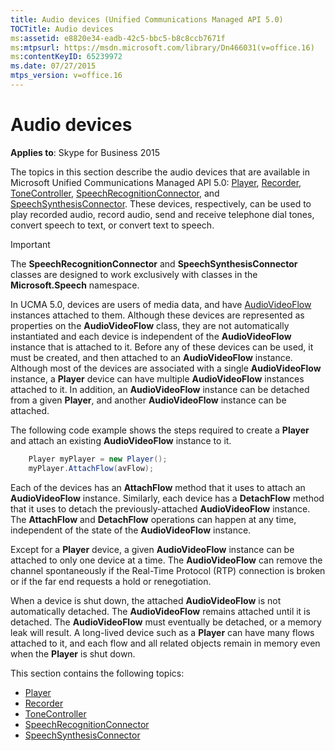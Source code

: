 ```yaml
---
title: Audio devices (Unified Communications Managed API 5.0)
TOCTitle: Audio devices
ms:assetid: e8820e34-eadb-42c5-bbc5-b8c8ccb7671f
ms:mtpsurl: https://msdn.microsoft.com/library/Dn466031(v=office.16)
ms:contentKeyID: 65239972
ms.date: 07/27/2015
mtps_version: v=office.16
---
```


# Audio devices

**Applies to**: Skype for Business 2015

The topics in this section describe the audio devices that are available in Microsoft Unified Communications Managed API 5.0: [Player](/dotnet/api/microsoft.rtc.collaboration.audiovideo.player), [Recorder](/dotnet/api/microsoft.rtc.collaboration.audiovideo.recorder), [ToneController](/dotnet/api/microsoft.rtc.collaboration.audiovideo.tonecontroller), [SpeechRecognitionConnector](/dotnet/api/microsoft.rtc.collaboration.audiovideo.speechrecognitionconnector), and [SpeechSynthesisConnector](/dotnet/api/microsoft.rtc.collaboration.audiovideo.speechsynthesisconnector). These devices, respectively, can be used to play recorded audio, record audio, send and receive telephone dial tones, convert speech to text, or convert text to speech.

> [!IMPORTANT]
> The **SpeechRecognitionConnector** and **SpeechSynthesisConnector** classes are designed to work exclusively with classes in the **Microsoft.Speech** namespace.

In UCMA 5.0, devices are users of media data, and have [AudioVideoFlow](/dotnet/api/microsoft.rtc.collaboration.audiovideo.audiovideoflow) instances attached to them. Although these devices are represented as properties on the **AudioVideoFlow** class, they are not automatically instantiated and each device is independent of the **AudioVideoFlow** instance that is attached to it. Before any of these devices can be used, it must be created, and then attached to an **AudioVideoFlow** instance. Although most of the devices are associated with a single **AudioVideoFlow** instance, a **Player** device can have multiple **AudioVideoFlow** instances attached to it. In addition, an **AudioVideoFlow** instance can be detached from a given **Player**, and another **AudioVideoFlow** instance can be attached.

The following code example shows the steps required to create a **Player** and attach an existing **AudioVideoFlow** instance to it.

```csharp
    Player myPlayer = new Player();
    myPlayer.AttachFlow(avFlow);
```

Each of the devices has an **AttachFlow** method that it uses to attach an **AudioVideoFlow** instance. Similarly, each device has a **DetachFlow** method that it uses to detach the previously-attached **AudioVideoFlow** instance. The **AttachFlow** and **DetachFlow** operations can happen at any time, independent of the state of the **AudioVideoFlow** instance.

Except for a **Player** device, a given **AudioVideoFlow** instance can be attached to only one device at a time. The **AudioVideoFlow** can remove the channel spontaneously if the Real-Time Protocol (RTP) connection is broken or if the far end requests a hold or renegotiation.

When a device is shut down, the attached **AudioVideoFlow** is not automatically detached. The **AudioVideoFlow** remains attached until it is detached. The **AudioVideoFlow** must eventually be detached, or a memory leak will result. A long-lived device such as a **Player** can have many flows attached to it, and each flow and all related objects remain in memory even when the **Player** is shut down.

This section contains the following topics:

- [Player](player.md)
- [Recorder](recorder.md)
- [ToneController](tonecontroller.md)
- [SpeechRecognitionConnector](speechrecognitionconnector.md)
- [SpeechSynthesisConnector](speechsynthesisconnector.md)


